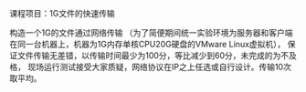 课程项目：1G文件的快速传输

构造一个1G的文件通过网络传输
（为了简便期间统一实验环境为服务器和客户端在同一台机器上，机器为1G内存单核CPU20G硬盘的VMware Linux虚拟机），
保证文件传输无差错，以传输时间最少为100分，等比减少到60分，未完成的为不及格，
现场运行测试接受大家质疑，网络协议在IP之上任选或自行设计。传输10次取平均。
